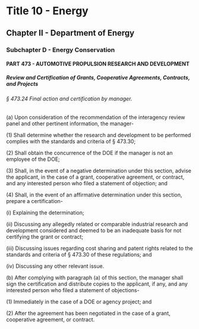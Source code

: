 
# Title 10 - Energy
## Chapter II - Department of Energy
### Subchapter D - Energy Conservation
#### PART 473 - AUTOMOTIVE PROPULSION RESEARCH AND DEVELOPMENT
##### Review and Certification of Grants, Cooperative Agreements, Contracts, and Projects
###### § 473.24 Final action and certification by manager.

(a) Upon consideration of the recommendation of the interagency review panel and other pertinent information, the manager-

(1) Shall determine whether the research and development to be performed complies with the standards and criteria of § 473.30;

(2) Shall obtain the concurrence of the DOE if the manager is not an employee of the DOE;

(3) Shall, in the event of a negative determination under this section, advise the applicant, in the case of a grant, cooperative agreement, or contract, and any interested person who filed a statement of objection; and

(4) Shall, in the event of an affirmative determination under this section, prepare a certification-

(i) Explaining the determination;

(ii) Discussing any allegedly related or comparable industrial research and development considered and deemed to be an inadequate basis for not certifying the grant or contract;

(iii) Discussing issues regarding cost sharing and patent rights related to the standards and criteria of § 473.30 of these regulations; and

(iv) Discussing any other relevant issue.

(b) After complying with paragraph (a) of this section, the manager shall sign the certification and distribute copies to the applicant, if any, and any interested person who filed a statement of objections-

(1) Immediately in the case of a DOE or agency project; and

(2) After the agreement has been negotiated in the case of a grant, cooperative agreement, or contract.
